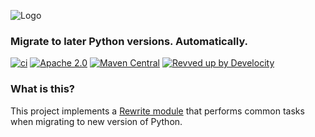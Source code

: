 ![Logo](https://github.com/openrewrite/rewrite/raw/main/doc/logo-oss.png)
### Migrate to later Python versions. Automatically.

[![ci](https://github.com/openrewrite/rewrite-migrate-python/actions/workflows/ci.yml/badge.svg)](https://github.com/openrewrite/rewrite-migrate-python/actions/workflows/ci.yml)
[![Apache 2.0](https://img.shields.io/github/license/openrewrite/rewrite-migrate-python.svg)](https://www.apache.org/licenses/LICENSE-2.0)
[![Maven Central](https://img.shields.io/maven-central/v/org.openrewrite.recipe/rewrite-migrate-python.svg)](https://mvnrepository.com/artifact/org.openrewrite.recipe/rewrite-migrate-python)
[![Revved up by Develocity](https://img.shields.io/badge/Revved%20up%20by-Develocity-06A0CE?logo=Gradle&labelColor=02303A)](https://ge.openrewrite.org/scans)

### What is this?

This project implements a [Rewrite module](https://github.com/openrewrite/rewrite) that performs common tasks when migrating to new version of Python.
